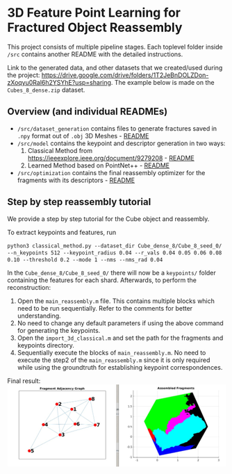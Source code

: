 # 3D Feature Point Learning for Fractured Object Reassembly

This project consists of multiple pipeline stages. Each toplevel folder inside `/src` contains another README with the detailed instructions.

Link to the generated data, and other datasets that we created/used during the project: https://drive.google.com/drive/folders/1T2JeBnDOLZDon-zXoqyu0Ral6h2YSYhE?usp=sharing. The example below is made on the `Cubes_8_dense.zip` dataset.

## Overview (and individual READMEs)

- `/src/dataset_generation` contains files to generate fractures saved in `.npy` format out of `.obj` 3D Meshes - [README](https://github.com/alexandrumeterez/3d-fracture-reassembly/blob/main/src/dataset_generation/README.md)
- `/src/model` contains the keypoint and descriptor generation in two ways:
    1. Classical Method from https://ieeexplore.ieee.org/document/9279208 - [README](https://github.com/alexandrumeterez/3d-fracture-reassembly/blob/main/src/model/classical/keypoints/README.md)
    2. Learned Method based on PointNet++ - [README](https://github.com/alexandrumeterez/3d-fracture-reassembly/blob/main/src/model/PointNet/README.md)
- `/src/optimization` contains the final reassembly optimizer for the fragments with its descriptors - [README](https://github.com/alexandrumeterez/3d-fracture-reassembly/blob/main/src/optimization/readme.md)

## Step by step reassembly tutorial

We provide a step by step tutorial for the Cube object and reassembly.

To extract keypoints and features, run
```
python3 classical_method.py --dataset_dir Cube_dense_8/Cube_8_seed_0/ --n_keypoints 512 --keypoint_radius 0.04 --r_vals 0.04 0.05 0.06 0.08 0.10 --threshold 0.2 --mode 1 --nms --nms_rad 0.04
```

In the `Cube_dense_8/Cube_8_seed_0/` there will now be a `keypoints/` folder containing the features for each shard. Afterwards, to perform the reconstruction:

1. Open the `main_reassembly.m` file. This contains multiple blocks which need to be run sequentially. Refer to the comments for better understanding.
2. No need to change any default parameters if using the above command for generating the keypoints. 
3. Open the `import_3d_classical.m` and set the path for the fragments and keypoints directory.
4. Sequentially execute the blocks of `main_reassembly.m`. No need to execute the step2 of the `main_reassembly.m` since it is only required while using the groundtruth for establishing keypoint correspondences.


Final result:
![Recon](images/cuberecon.jpeg)
